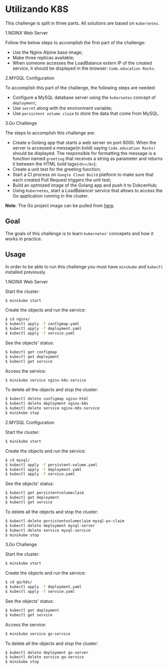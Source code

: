 # Utilizando K8S

This challenge is split in three parts. All solutions are based on `kubernetes`.

1.NGINX Web Server

Follow the below steps to accomplish the first part of the challenge:
 - Use the Nginx Alpine base image;
 - Make three replicas available;
 - When someone accesses the LoadBalance extern IP of the created service, it should be displayed in the browser: `Code.education Rocks`. 

2.MYSQL Configuration

To accomplish this part of the challenge, the following steps are needed:
 - Configure a MySQL database server using the `kubernetes` concept of `deployment`;
 - Use `secret` along with the environment variable;
 - Use `persistent volume claim` to store the data that come from MySQL.

3.Go Challenge

The steps to accomplish this challenge are:
 - Create a Golang app that starts a web server on port 8000. When the server is accessed a message(in bold) saying `Code.education Rocks!` should be displayed. The responsible for formatting the message is a function named `greeting` that receives a string as parameter and returns it between the HTML bold tags(`<b></b>`);
 - Create a unit test for the greeting function;
 - Start a CI process on `Google Cloud Build` platform to make sure that each created Pull Request triggers the unit test;
 - Build an optmized image of the Golang app and push it to DokcerHub;
 - Using `Kubernetes`, start a LoadBalancer service that allows to access the Go application running in the cluster.

**Note**: The Go project image can be pulled from [here](https://hub.docker.com/r/jpedronascimentofilho/go-k8s).

## Goal
The goals of this challenge is to learn `kubernetes`' concepets and how it works in practice.

## Usage

In order to be able to run this challenge you must have `minikube` and `kubectl` installed previously.

1.NGINX Web Server

Start the cluster:
```bash
$ minikube start
```

Create the objects and run the service:
```bash
$ cd nginx/
$ kubectl apply -f configmap.yaml
$ kubectl apply -f deployment.yaml
$ kubectl apply -f service.yaml
```

See the objects' status:
```bash
$ kubectl get configmap
$ kubectl get deployment
$ kubectl get service
```

Access the service:
```bash
$ minikube service nginx-k8s-service
```

To delete all the objects and stop the cluster:
```bash
$ kubectl delete configmap nginx-html
$ kubectl delete deployment nginx-k8s
$ kubectl delete service nginx-k8s-service
$ minikube stop
```

2.MYSQL Configuration

Start the cluster:
```bash
$ minikube start
```

Create the objects and run the service:
```bash
$ cd mysql/
$ kubectl apply -f persistent-volume.yaml
$ kubectl apply -f deployment.yaml
$ kubectl apply -f service.yaml
```

See the objects' status:
```bash
$ kubectl get persistentvolumeclaim
$ kubectl get deployment
$ kubectl get service
```

To delete all the objects and stop the cluster:
```bash
$ kubectl delete persistentvolumeclaim mysql-pv-claim
$ kubectl delete deployment mysql-server
$ kubectl delete service mysql-service
$ minikube stop
```

3.Go Challenge

Start the cluster:
```bash
$ minikube start
```

Create the objects and run the service:
```bash
$ cd go/k8s/
$ kubectl apply -f deployment.yaml
$ kubectl apply -f service.yaml
```

See the objects' status:
```bash
$ kubectl get deployment
$ kubectl get service
```

Access the service:
```bash
$ minikube service go-service
```

To delete all the objects and stop the cluster:
```bash
$ kubectl delete deployment go-server
$ kubectl delete service go-service
$ minikube stop
```

